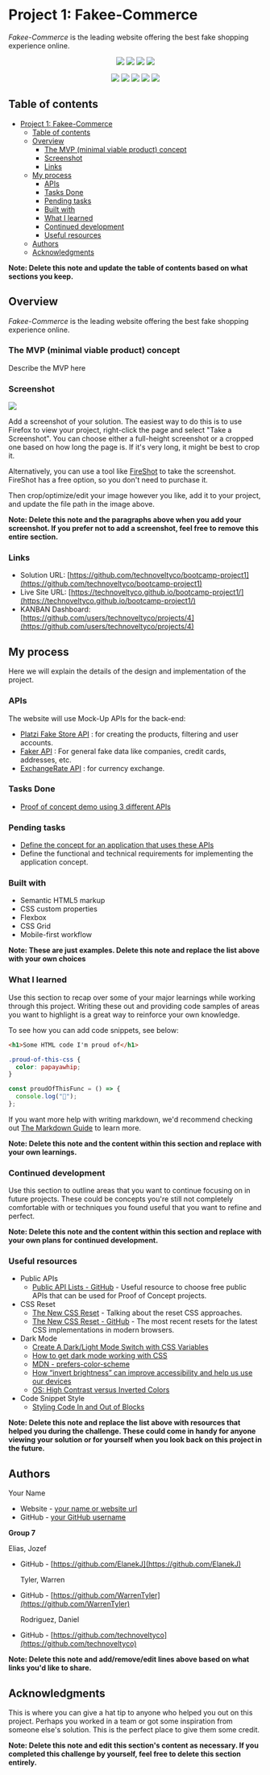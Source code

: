 # Project 1: Fakee-Commerce

*Fakee-Commerce* is the leading website offering the best fake shopping experience online.

<p align="center">
    <img src="https://img.shields.io/github/repo-size/technoveltyco/README-generator" />
    <img src="https://img.shields.io/github/languages/top/technoveltyco/README-generator"  />
    <img src="https://img.shields.io/github/issues/technoveltyco/README-generator" />
    <img src="https://img.shields.io/github/last-commit/technoveltyco/README-generator" >
</p>

<p align="center">
    <img src="https://img.shields.io/badge/Javascript-yellow" />
    <img src="https://img.shields.io/badge/jQuery-blue"  />
    <img src="https://img.shields.io/badge/HTML5-orange" />
    <img src="https://img.shields.io/badge/Bootstrap-purple" >
    <img src="https://img.shields.io/badge/Moment.js-green" />
</p>

## Table of contents

- [Project 1: Fakee-Commerce](#project-1-fakee-commerce)
  - [Table of contents](#table-of-contents)
  - [Overview](#overview)
    - [The MVP (minimal viable product) concept](#the-mvp-minimal-viable-product-concept)
    - [Screenshot](#screenshot)
    - [Links](#links)
  - [My process](#my-process)
    - [APIs](#apis)
    - [Tasks Done](#tasks-done)
    - [Pending tasks](#pending-tasks)
    - [Built with](#built-with)
    - [What I learned](#what-i-learned)
    - [Continued development](#continued-development)
    - [Useful resources](#useful-resources)
  - [Authors](#authors)
  - [Acknowledgments](#acknowledgments)

**Note: Delete this note and update the table of contents based on what sections you keep.**

## Overview

*Fakee-Commerce* is the leading website offering the best fake shopping experience online.

### The MVP (minimal viable product) concept

Describe the MVP here

### Screenshot

![](./screenshot.jpg)

Add a screenshot of your solution. The easiest way to do this is to use Firefox to view your project, right-click the page and select "Take a Screenshot". You can choose either a full-height screenshot or a cropped one based on how long the page is. If it's very long, it might be best to crop it.

Alternatively, you can use a tool like [FireShot](https://getfireshot.com/) to take the screenshot. FireShot has a free option, so you don't need to purchase it.

Then crop/optimize/edit your image however you like, add it to your project, and update the file path in the image above.

**Note: Delete this note and the paragraphs above when you add your screenshot. If you prefer not to add a screenshot, feel free to remove this entire section.**

### Links

- Solution URL: [https://github.com/technoveltyco/bootcamp-project1](https://github.com/technoveltyco/bootcamp-project1)
- Live Site URL: [https://technoveltyco.github.io/bootcamp-project1/](https://technoveltyco.github.io/bootcamp-project1/)
- KANBAN Dashboard: [https://github.com/users/technoveltyco/projects/4](https://github.com/users/technoveltyco/projects/4)

## My process

Here we will explain the details of the design and implementation of the project.
### APIs 

The website will use Mock-Up APIs for the back-end:

- [Platzi Fake Store API](https://fakeapi.platzi.com/) : for creating the products, filtering and user accounts.
- [Faker API](https://fakerapi.it/en) : For general fake data like companies, credit cards, addresses, etc.
- [ExchangeRate API](https://www.exchangerate-api.com/docs/standard-requests) : for currency exchange.

### Tasks Done

- [Proof of concept demo using 3 different APIs]() 

### Pending tasks

- [Define the concept for an application that uses these APIs]()
- Define the functional and technical requirements for implementing the application concept.

### Built with

- Semantic HTML5 markup
- CSS custom properties
- Flexbox
- CSS Grid
- Mobile-first workflow


**Note: These are just examples. Delete this note and replace the list above with your own choices**

### What I learned

Use this section to recap over some of your major learnings while working through this project. Writing these out and providing code samples of areas you want to highlight is a great way to reinforce your own knowledge.

To see how you can add code snippets, see below:

```html
<h1>Some HTML code I'm proud of</h1>
```

```css
.proud-of-this-css {
  color: papayawhip;
}
```

```js
const proudOfThisFunc = () => {
  console.log("🎉");
};
```

If you want more help with writing markdown, we'd recommend checking out [The Markdown Guide](https://www.markdownguide.org/) to learn more.

**Note: Delete this note and the content within this section and replace with your own learnings.**

### Continued development

Use this section to outline areas that you want to continue focusing on in future projects. These could be concepts you're still not completely comfortable with or techniques you found useful that you want to refine and perfect.

**Note: Delete this note and the content within this section and replace with your own plans for continued development.**

### Useful resources

- Public APIs
  - [Public API Lists - GitHub](https://github.com/public-api-lists/public-api-lists) - Useful resource to choose free public APIs that can be used for Proof of Concept projects.
- CSS Reset
  - [The New CSS Reset](https://elad.medium.com/the-new-css-reset-53f41f13282e) - Talking about the reset CSS approaches.
  - [The New CSS Reset - GitHub](https://elad2412.github.io/the-new-css-reset/) - The most recent resets for the latest CSS implementations in modern browsers.
- Dark Mode
  - [Create A Dark/Light Mode Switch with CSS Variables](https://dev.to/ananyaneogi/create-a-dark-light-mode-switch-with-css-variables-34l8) 
  - [How to get dark mode working with CSS](https://www.freecodecamp.org/news/how-to-get-dark-mode-working-with-css-740ad31e22e/)
  - [MDN - prefers-color-scheme](https://developer.mozilla.org/en-US/docs/Web/CSS/@media/prefers-color-scheme)
  - [How “invert brightness” can improve accessibility and help us use our devices](https://www.tpgi.com/how-invert-brightness-can-improve-accessibility-and-help-us-use-our-devices/)
  - [OS: High Contrast versus Inverted Colors](https://adrianroselli.com/2017/11/os-high-contrast-versus-inverted-colors.html)
- Code Snippet Style
  - [Styling Code In and Out of Blocks](https://css-tricks.com/styling-code-in-and-out-of-blocks/)

**Note: Delete this note and replace the list above with resources that helped you during the challenge. These could come in handy for anyone viewing your solution or for yourself when you look back on this project in the future.**

## Authors
  Your Name
- Website - [your name or website url](https://www.your-site.com)
- GitHub - [your GitHub username](https://github.com/yourusername)

**Group 7**

  Elias, Jozef
- GitHub - [https://github.com/ElanekJ](https://github.com/ElanekJ)

  Tyler, Warren
- GitHub - [https://github.com/WarrenTyler](https://github.com/WarrenTyler)

  Rodriguez, Daniel
- GitHub - [https://github.com/technoveltyco](https://github.com/technoveltyco) 

**Note: Delete this note and add/remove/edit lines above based on what links you'd like to share.**

## Acknowledgments

This is where you can give a hat tip to anyone who helped you out on this project. Perhaps you worked in a team or got some inspiration from someone else's solution. This is the perfect place to give them some credit.

**Note: Delete this note and edit this section's content as necessary. If you completed this challenge by yourself, feel free to delete this section entirely.**

